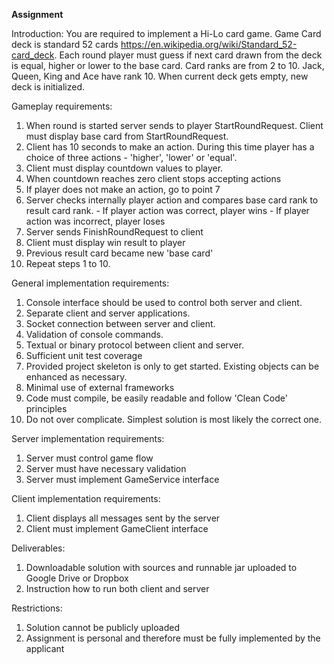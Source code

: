 **Assignment**

Introduction:
You are required to implement a Hi-Lo card game.
Game Card deck is standard 52 cards https://en.wikipedia.org/wiki/Standard_52-card_deck. 
Each round player must guess if next card drawn from the deck is equal, higher or lower to the base card. 
Card ranks are from 2 to 10. Jack, Queen, King and Ace have rank 10. 
When current deck gets empty, new deck is initialized.

Gameplay requirements:
1. When round is started server sends to player StartRoundRequest. Client must display base card from StartRoundRequest.
2. Client has 10 seconds to make an action. During this time player has a choice of three actions - 'higher', 'lower' or 'equal'.  
3. Client must display countdown values to player. 
4. When countdown reaches zero client stops accepting actions
5. If player does not make an action, go to point 7
6. Server checks internally player action and compares base card rank to result card rank.
                   - If player action was correct, player wins
                   - If player action was incorrect, player loses 
7. Server sends FinishRoundRequest to client
8. Client must display win result to player
9. Previous result card became new 'base card'
10. Repeat steps 1 to 10.

General implementation requirements:
1. Console interface should be used to control both server and client.
2. Separate client and server applications.
3. Socket connection between server and client.
4. Validation of console commands.
5. Textual or binary protocol between client and server. 
6. Sufficient unit test coverage
7. Provided project skeleton is only to get started. Existing objects can be enhanced as necessary.
8. Minimal use of external frameworks
9. Code must compile, be easily readable and follow 'Clean Code' principles
10. Do not over complicate. Simplest solution is most likely the correct one.
 

Server implementation requirements:
1. Server must control game flow
2. Server must have necessary validation
3. Server must implement GameService interface

Client implementation requirements:
1. Client displays all messages sent by the server                
2. Client must implement GameClient interface

Deliverables:
1. Downloadable solution with sources and runnable jar uploaded to Google Drive or Dropbox
2. Instruction how to run both client and server

Restrictions:
1. Solution cannot be publicly uploaded
2. Assignment is personal and therefore must be fully implemented by the applicant 